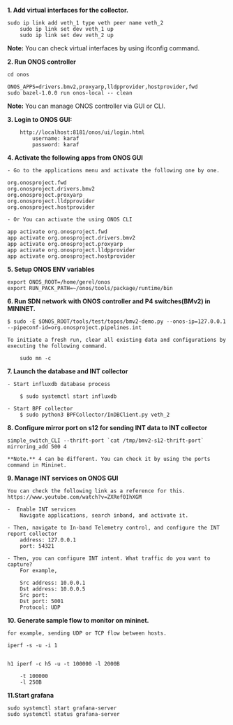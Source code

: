 **1. Add virtual interfaces for the collector.**

	sudo ip link add veth_1 type veth peer name veth_2
        sudo ip link set dev veth_1 up 
        sudo ip link set dev veth_2 up

 **Note:** You can check virtual interfaces by using ifconfig command. 



**2. Run ONOS controller**

	cd onos

	ONOS_APPS=drivers.bmv2,proxyarp,lldpprovider,hostprovider,fwd 
	sudo bazel-1.0.0 run onos-local -- clean 

**Note:** You can manage ONOS controller via GUI or CLI. 

**3. Login  to ONOS GUI:**
 
 		http://localhost:8181/onos/ui/login.html
			username: karaf
			password: karaf
   
**4. Activate the following apps from ONOS GUI**

 	- Go to the applications menu and activate the following one by one. 

	org.onosproject.fwd 
	org.onosproject.drivers.bmv2
	org.onosproject.proxyarp
	org.onosproject.lldpprovider
	org.onosproject.hostprovider

 	- Or You can activate the using ONOS CLI 
  
 	app activate org.onosproject.fwd 
	app activate org.onosproject.drivers.bmv2
	app activate org.onosproject.proxyarp
	app activate org.onosproject.lldpprovider
	app activate org.onosproject.hostprovider

**5. Setup ONOS ENV variables**

	export ONOS_ROOT=/home/gerel/onos
	export RUN_PACK_PATH=~/onos/tools/package/runtime/bin


**6. Run SDN network with ONOS controller and P4 switches(BMv2) in MININET.** 



	$ sudo -E $ONOS_ROOT/tools/test/topos/bmv2-demo.py --onos-ip=127.0.0.1 --pipeconf-id=org.onosproject.pipelines.int
	
  	To initiate a fresh run, clear all existing data and configurations by executing the following command.
  
		sudo mn -c


**7. Launch the database and INT collector**

	- Start influxdb database process 
 
		$ sudo systemctl start influxdb
  
  	- Start BPF collector
		$ sudo python3 BPFCollector/InDBClient.py veth_2


**8. Configure mirror port on s12 for sending INT data to INT collector**

	simple_switch_CLI --thrift-port `cat /tmp/bmv2-s12-thrift-port`
	mirroring_add 500 4

  	**Note.** 4 can be different. You can check it by using the ports command in Mininet. 
		

**9. Manage INT services on ONOS GUI**

	You can check the following link as a reference for this. 
	https://www.youtube.com/watch?v=ZXRef0IhXGM
 
 	-  Enable INT services  
 		Navigate applications, search inband, and activate it.
  
	- Then, navigate to In-band Telemetry control, and configure the INT report collector
		address: 127.0.0.1 
		port: 54321

	- Then, you can configure INT intent. What traffic do you want to capture? 
 		For example, 

		Src address: 10.0.0.1
		Dst address: 10.0.0.5
		Src port: 
		Dst port: 5001 
		Protocol: UDP

**10. Generate sample flow to monitor on mininet.**

	for example, sending UDP or TCP flow between hosts.
 	
 	iperf -s -u -i 1 

  
	h1 iperf -c h5 -u -t 100000 -l 2000B
 
		-t 100000
		-l 250B


**11.Start grafana**

        
	sudo systemctl start grafana-server
	sudo systemctl status grafana-server
